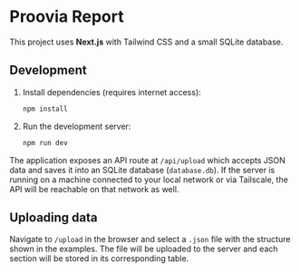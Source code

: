 # Proovia Report

This project uses **Next.js** with Tailwind CSS and a small SQLite database.

## Development

1. Install dependencies (requires internet access):

   ```bash
   npm install
   ```

2. Run the development server:

   ```bash
   npm run dev
   ```

The application exposes an API route at `/api/upload` which accepts JSON data
and saves it into an SQLite database (`database.db`). If the server is running
on a machine connected to your local network or via Tailscale, the API will be
reachable on that network as well.

## Uploading data

Navigate to `/upload` in the browser and select a `.json` file with the
structure shown in the examples. The file will be uploaded to the server and
each section will be stored in its corresponding table.
